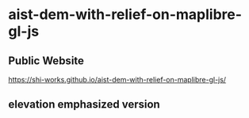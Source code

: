 # aist-dem-with-relief-on-maplibre-gl-js
## Public Website
https://shi-works.github.io/aist-dem-with-relief-on-maplibre-gl-js/

## elevation emphasized version
